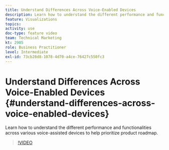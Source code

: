```yaml
---
title: Understand Differences Across Voice-Enabled Devices
description: Learn how to understand the different performance and functionalities across various voice-assisted devices to help prioritize product roadmap.
feature: Visualizations
topics: 
activity: use
doc-type: feature video
team: Technical Marketing
kt: 2905
role: Business Practitioner
level: Intermediate
exl-id: 73cb28d8-1078-4d70-a4ce-76427c550fc3
---
```

# Understand Differences Across Voice-Enabled Devices {#understand-differences-across-voice-enabled-devices}

Learn how to understand the different performance and functionalities across various voice-assisted devices to help prioritize product roadmap.

>[!VIDEO](https://video.tv.adobe.com/v/27225/?quality=9)
